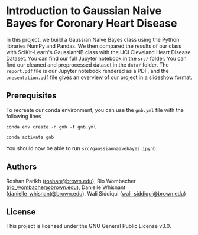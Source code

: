 # Introduction to Gaussian Naive Bayes for Coronary Heart Disease
In this project, we build a Gaussian Naive Bayes class using the Python libraries NumPy and Pandas. We then compared the results of our class with SciKit-Learn's GaussianNB class with the UCI Cleveland Heart Disease Dataset. You can find our full Jupyter notebook in the `src/` folder. You can find our cleaned and preprocessed dataset in the `data/` folder. The `report.pdf` file is our Jupyter notebook rendered as a PDF, and the `presentation.pdf` file gives an overview of our project in a slideshow format.

## Prerequisites
To recreate our conda environment, you can use the `gnb.yml` file with the following lines

`conda env create -n gnb -f gnb.yml`

`conda activate gnb`

You should now be able to run `src/gaussiannaivebayes.ipynb`.

## Authors
Roshan Parikh (roshan@brown.edu), Rio Wombacher (rio_wombacher@brown.edu), Danielle Whisnant (danielle_whisnant@brown.edu), Wali Siddiqui (wali_siddiqui@brown.edu)

## License
This project is licensed under the GNU General Public License v3.0.
